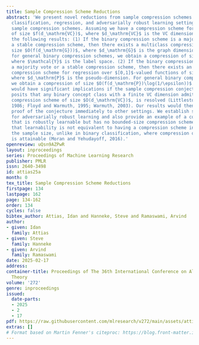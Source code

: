 ```yaml
---
title: Sample Compression Scheme Reductions
abstract: 'We present novel reductions from sample compression schemes in multiclass
  classification, regression, and adversarially robust learning settings to binary
  sample compression schemes. Assuming we have a compression scheme for binary classes
  of size $f(d_\mathrm{VC})$, where $d_\mathrm{VC}$ is the VC dimension, then we have
  the following results: (1) If the binary compression scheme is a majority vote or
  a stable compression scheme, then there exists a multiclass compression scheme of
  size $O(f(d_\mathrm{G}))$, where $d_\mathrm{G}$ is the graph dimension. Moreover,
  for general binary compression schemes, we obtain a compression of size $O(f(d_\mathrm{G})\log|\mathcal{Y}|)$,
  where $\mathcal{Y}$ is the label space. (2) If the binary compression scheme is
  a majority vote or a stable compression scheme, then there exists an $\epsilon$-approximate
  compression scheme for regression over $[0,1]$-valued functions of size $O(f(d_\mathrm{P}))$,
  where $d_\mathrm{P}$ is the pseudo-dimension. For general binary compression schemes,
  we obtain a compression of size $O(f(d_\mathrm{P})\log(1/\epsilon))$. These results
  would have significant implications if the sample compression conjecture, which
  posits that any binary concept class with a finite VC dimension admits a binary
  compression scheme of size $O(d_\mathrm{VC})$, is resolved (Littlestone and Warmuth,
  1986; Floyd and Warmuth, 1995; Warmuth, 2003). Our results would then extend the
  proof of the conjecture immediately to other settings. We establish similar results
  for adversarially robust learning and also provide an example of a concept class
  that is robustly learnable but has no bounded-size compression scheme, demonstrating
  that learnability is not equivalent to having a compression scheme independent of
  the sample size, unlike in binary classification, where compression of size $2^{O(d_\mathrm{VC})}$
  is attainable (Moran and Yehudayoff, 2016).'
openreview: uQsn9AZPwR
layout: inproceedings
series: Proceedings of Machine Learning Research
publisher: PMLR
issn: 2640-3498
id: attias25a
month: 0
tex_title: Sample Compression Scheme Reductions
firstpage: 134
lastpage: 162
page: 134-162
order: 134
cycles: false
bibtex_author: Attias, Idan and Hanneke, Steve and Ramaswami, Arvind
author:
- given: Idan
  family: Attias
- given: Steve
  family: Hanneke
- given: Arvind
  family: Ramaswami
date: 2025-02-17
address:
container-title: Proceedings of The 36th International Conference on Algorithmic Learning
  Theory
volume: '272'
genre: inproceedings
issued:
  date-parts:
  - 2025
  - 2
  - 17
pdf: https://raw.githubusercontent.com/mlresearch/v272/main/assets/attias25a/attias25a.pdf
extras: []
# Format based on Martin Fenner's citeproc: https://blog.front-matter.io/posts/citeproc-yaml-for-bibliographies/
---
```

